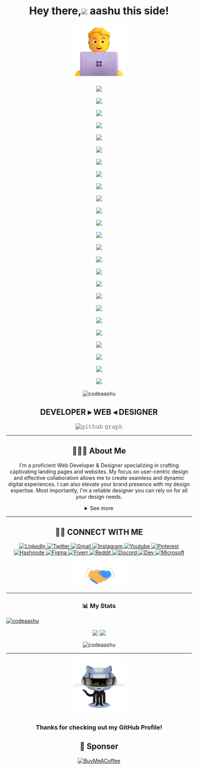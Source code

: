 <div align="center">
	
<h1 align="center">Hey there,<img src="https://raw.githubusercontent.com/MartinHeinz/MartinHeinz/master/wave.gif" width="40px"> aashu this side!</h1>
<a href="#"><img src="assets/technologist.png" width="150"></a>

[![](https://visitcount.itsvg.in/api?id=codeaashu&label=Profile%20Views&icon=2&pretty=true)](https://visitcount.itsvg.in)


[![](https://visitcount.itsvg.in/api?id=codeaashu&icon=2&color=1)](https://visitcount.itsvg.in)

[![](https://visitcount.itsvg.in/api?id=codeaashu&icon=2&color=2)](https://visitcount.itsvg.in)

[![](https://visitcount.itsvg.in/api?id=codeaashu&icon=2&color=3)](https://visitcount.itsvg.in)

[![](https://visitcount.itsvg.in/api?id=codeaashu&icon=2&color=4)](https://visitcount.itsvg.in)

[![](https://visitcount.itsvg.in/api?id=codeaashu&icon=2&color=5)](https://visitcount.itsvg.in)

[![](https://visitcount.itsvg.in/api?id=codeaashu&icon=2&color=6)](https://visitcount.itsvg.in)

[![](https://visitcount.itsvg.in/api?id=codeaashu&icon=2&color=7)](https://visitcount.itsvg.in)

[![](https://visitcount.itsvg.in/api?id=codeaashu&icon=2&color=8)](https://visitcount.itsvg.in)

[![](https://visitcount.itsvg.in/api?id=codeaashu&icon=2&color=9)](https://visitcount.itsvg.in)

[![](https://visitcount.itsvg.in/api?id=codeaashu&icon=2&color=10)](https://visitcount.itsvg.in)

[![](https://visitcount.itsvg.in/api?id=codeaashu&icon=2&color=11)](https://visitcount.itsvg.in)

[![](https://visitcount.itsvg.in/api?id=codeaashu&icon=2&color=12)](https://visitcount.itsvg.in)

[![](https://visitcount.itsvg.in/api?id=codeaashu&icon=2&color=13)](https://visitcount.itsvg.in)

[![](https://visitcount.itsvg.in/api?id=codeaashu&icon=2&color=14)](https://visitcount.itsvg.in)

[![](https://visitcount.itsvg.in/api?id=codeaashu&icon=2&color=15)](https://visitcount.itsvg.in)

[![](https://visitcount.itsvg.in/api?id=codeaashu&icon=2&color=16)](https://visitcount.itsvg.in)

[![](https://visitcount.itsvg.in/api?id=codeaashu&icon=2&color=17)](https://visitcount.itsvg.in)

[![](https://visitcount.itsvg.in/api?id=codeaashu&icon=2&color=18)](https://visitcount.itsvg.in)

[![](https://visitcount.itsvg.in/api?id=codeaashu&icon=2&color=19)](https://visitcount.itsvg.in)

[![](https://visitcount.itsvg.in/api?id=codeaashu&icon=2&color=20)](https://visitcount.itsvg.in)

[![](https://visitcount.itsvg.in/api?id=codeaashu&icon=2&color=21)](https://visitcount.itsvg.in)

[![](https://visitcount.itsvg.in/api?id=codeaashu&icon=2&color=22)](https://visitcount.itsvg.in)

[![](https://visitcount.itsvg.in/api?id=codeaashu&icon=2&color=23)](https://visitcount.itsvg.in)

[![](https://visitcount.itsvg.in/api?id=codeaashu&icon=2&color=24)](https://visitcount.itsvg.in)

<p align="center"> <img src="https://komarev.com/ghpvc/?username=codeaashu&label=Profile%20views&color=0e75b6&style=flat" alt="codeaashu" /> </p>
<p align="center">
	<h2 align="center">DEVELOPER ▸ WEB ◂ DESIGNER</h2>
</p>

![𝚐𝚒𝚝𝚑𝚞𝚋 𝚐𝚛𝚊𝚙𝚑](https://github-readme-activity-graph.vercel.app/graph?username=codeaashu&theme=react-dark&hide_border=true&area=true) <hr>

## 🙋🏻‍♂️ **About Me**

I'm a proficient Web Developer & Designer specializing in crafting captivating landing pages and websites. My focus on user-centric design and effective collaboration allows me to create seamless and dynamic digital experiences. I can also elevate your brand presence with my design expertise. Most importantly, I'm a reliable designer you can rely on for all your design needs.

<details>
    <summary>See more</summary>
    <a href="#"><img src="assets/astronaut.png" width="150"></a> <br>
Apart from that, 🎓 I'm a dedicated 3rd year BCA student at CIMAGE Professional College (affiliated with AKU University). Fueled by a passion for becoming a Software Developer, I'm actively learning new technologies, computer science fundamentals, and programming languages. I'm eager to leverage my strong programming skills, proven problem-solving abilities, and teamwork experience in a challenging and dynamic environment to tackle real-world problems. 🎯 But, Mostly, I focus on Web design - Graphics design because I give more priority to my creativity or interest and building websites that captivate my target audience and get clients. 
Judge me as a 🌟 A Creator and Learner who likes to share his learning, knowledge, and creativity.
</details>
</div><hr>

<div align="center">

## 🤝🏻 **CONNECT WITH ME**

<a  href="https://www.linkedin.com/in/ashutoshkumaraashu/">
    <img src="https://img.shields.io/badge/LinkedIn-00384d?style=for-the-badge&logo=linkedin&logoColor=white" title="LinkedIn"  alt="LinkedIn"/>
</a>
<a href="https://x.com/warrior_aashuu"> 
    <img src="https://img.shields.io/badge/Twitter-00384d?style=for-the-badge&logo=x&logoColor=white" title="Twitter"  alt="Twitter"/>
</a>
<a href="mailto:hellow.ashutosh@gmail.com"> 
    <img src="https://img.shields.io/badge/Gmail-00384d?style=for-the-badge&logo=gmail&logoColor=white" title="Gmail"  alt="Gmail"/>
</a>
<a href="https://www.instagram.com/warrior_aashuu/"> 
    <img src="https://img.shields.io/badge/Instagram-00384d?style=for-the-badge&logo=instagram&logoColor=white" title="Instagram"  alt="Instagram"/>
</a>
<a href="https://www.youtube.com/@creativityofaashu"> 
    <img src="https://img.shields.io/badge/YouTube-00384d?style=for-the-badge&logo=youtube&logoColor=white" title="Youtube"  alt="Youtube"/>
</a>
<a href="https://in.pinterest.com/codeaashu/"> 
    <img src="https://img.shields.io/badge/Pinterest-00384d?style=for-the-badge&logo=pinterest&logoColor=white" title="Pinterest"  alt="Pinterest"/>
</a>
<a href="https://hashnode.com/@codeaashu"> 
    <img src="https://img.shields.io/badge/hashnode-00384d?style=for-the-badge&logo=hashnode&logoColor=white" title="Hashnode"  alt="Hashnode"/>
</a>
<a href="https://www.figma.com/@codeaashu"> 
    <img src="https://img.shields.io/badge/Figma-00384d?style=for-the-badge&logo=figma&logoColor=white" title="Figma"  alt="Figma"/>
</a>
<a href="https://www.fiverr.com/warrior_aashuu"> 
    <img src="https://img.shields.io/badge/Fiverr-00384d?style=for-the-badge&logo=fiverr&logoColor=white" title="Fiverr"  alt="Fiverr"/>
</a>
<a href="https://www.reddit.com/user/warrior_aashuu/"> 
    <img src="https://img.shields.io/badge/Reddit-00384d?style=for-the-badge&logo=reddit&logoColor=white" title="Reddit"  alt="Reddit"/>
</a>
<a href="https://discord.com/channels/@warrior_aashuu"> 
    <img src="https://img.shields.io/badge/Discord-00384d?style=for-the-badge&logo=discord&logoColor=white" title="Discord"  alt="Discord"/>
</a>
<a href="https://dev.to/codeaashu"> 
    <img src="https://img.shields.io/badge/Dev-00384d?style=for-the-badge&logo=dev&logoColor=white" title="Dev"  alt="Dev"/>
</a>
<a href="https://learn.microsoft.com/en-gb/users/ashutoshkumar-0101/"> 
    <img src="https://img.shields.io/badge/Microsoft-00384d?style=for-the-badge&logo=microsoft&logoColor=white" title="Microsoft"  alt="Microsoft"/>
</a> 

<img src="assets/hi.gif" width="150"><hr>

<h3 align="center">📊 My Stats</h3>
<p align="left"> <a href="https://github.com/ryo-ma/github-profile-trophy"><img src="https://github-profile-trophy.vercel.app/?username=codeaashu&theme=algolia" alt="codeaashu" /></a> </p>
<p align="center">
    <img align="center" src="https://github-readme-stats.vercel.app/api?username=codeaashu&show_icons=true&border=true&border_color=ffffff&title_color=00ACC1&amp&icon_color=00ACC1&amp&text_color=FFFFFF&amp&bg_color=001233&count_private=true&include_all_commits=true"/>
    <img align="center" height="195px" src="https://github-readme-stats.vercel.app/api/top-langs/?username=codeaashu&show_icons=true&border=true&border_color=ffffff&text_color=FFFFFF&bg_color=001233&title_color=00ACC1&langs_count=15&layout=compact" />
</p>
<p><img align="center" src="https://github-readme-streak-stats.herokuapp.com/?user=codeaashu&border=true&border_color=00ACC1&theme=algolia&disable_animations=true" alt="codeaashu" /></p>
</p>
</div> <hr>

<div align="center">
<a href="#"><img src="assets/githubgif.gif" width="150"></a>
	
### **Thanks for checking out my GitHub Profile!**  

 ## 💌 Sponser
 
  [![BuyMeACoffee](https://img.buymeacoffee.com/button-api/?text=Buymeacoffee&emoji=&slug=codingstella&button_colour=FFDD00&font_colour=000000&font_family=Comic&outline_colour=000000&coffee_colour=ffffff)](https://www.buymeacoffee.com/codeaashu)

</div>  
